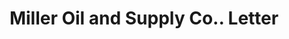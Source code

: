 ---
doi: 10.7916/D8WH4269
date_other: '1902'
date_other_textual: '1902'
form: correspondence
genre:
- Letters (correspondence)
name:
- Miller Oil and Supply Co.
object_in_context_url: https://biggert.cul.columbia.edu/items/view/ave_biggert_01748
subject_hierarchical_geographic:
- Indianapolis, Indiana, United States
subject_name:
- Miller Oil and Supply Co.
title: Miller Oil and Supply Co.. Letter
sort_title: Miller Oil and Supply Co.. Letter
call_number: ave_biggert_01748
coordinates:
- 39.791,-86.148
pid: ave_biggert_01748
identifiers: ave_biggert_01748
thumbnail: https://derivativo-1.library.columbia.edu/iiif/2/ldpd:490882/full/!256,256/0/native.jpg
permalink: "/biggert/ave_biggert_01748/"
layout: iiif-image-page
---